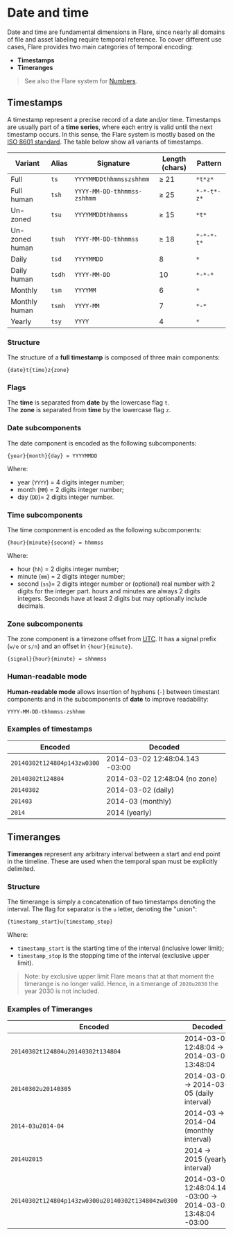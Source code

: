 # Date and time

Date and time are fundamental dimensions in Flare, since nearly all domains of file and asset labeling require temporal reference.
To cover different use cases, Flare provides two main categories of temporal encoding:

- **Timestamps** 
- **Timeranges**

> See also the Flare system for [Numbers](https://github.com/ipo-exe/flare/blob/main/docs/numbers.md).

## Timestamps

A timestamp represent a precise record of a date and/or time.
Timestamps are usually part of a **time series**, where each entry is valid until the next timestamp occurs.
In this sense, the Flare system is mostly based on the [ISO 8601 standard](https://en.wikipedia.org/wiki/ISO_8601).
The table below show all variants of timestamps.

| Variant          | Alias  | Signature                     | Length (chars) | Pattern    | 
|-----------------|---------|-------------------------------|----------------|------------|
| Full            | `ts`    | `YYYYMMDDthhmmsszshhmm`       | ≥ 21           | `*t*z*`    |
| Full human      | `tsh`   | `YYYY-MM-DD-thhmmss-zshhmm`   | ≥ 25           | `*-*-t*-z*`| 
| Un-zoned        | `tsu`   | `YYYYMMDDthhmmss`             | ≥ 15           | `*t*`      | 
| Un-zoned human  | `tsuh`  | `YYYY-MM-DD-thhmmss`          | ≥ 18           | `*-*-*-t*` |
| Daily           | `tsd`   | `YYYYMMDD`                    | 8              | `*`        |
| Daily human     | `tsdh`  | `YYYY-MM-DD`                  | 10             | `*-*-*`    | 
| Monthly         | `tsm`   | `YYYYMM`                      | 6              | `*`        |
| Monthly human   | `tsmh`  | `YYYY-MM`                     | 7              | `*-*`      |
| Yearly          | `tsy`   | `YYYY`                        | 4              | `*`        | 


### Structure

The structure of a **full timestamp** is composed of three main components:

```
{date}t{time}z{zone}
```

### Flags

The **time** is separated from **date** by the lowercase flag `t`.  
The **zone** is separated from **time** by the lowercase flag `z`.

### Date subcomponents
The date component is encoded as the following subcomponents:

```
{year}{month}{day} = YYYYMMDD
```
Where: 
- year (`YYYY`) = 4 digits integer number;
- month (`MM`) = 2 digits integer number;
- day (`DD`)= 2 digits integer number.

### Time subcomponents

The time componment is encoded as the following subcomponents:
```
{hour}{minute}{second} = hhmmss
```
Where:
- hour (`hh`) = 2 digits integer number;
- minute (`mm`) = 2 digits integer number;
- second (`ss`)= 2 digits integer number or (optional) real number with 2 digits for the integer part.
hours and minutes are always 2 digits integers. Seconds have at least 2 digits but may optionally include decimals.

### Zone subcomponents

The zone component is a timezone offset from [UTC](https://en.wikipedia.org/wiki/Coordinated_Universal_Time). It has a signal prefix (`w/e` or `s/n`) and an offset in `{hour}{minute}`.
```
{signal}{hour}{minute} = shhmmss
```

### Human-readable mode

**Human-readable mode** allows insertion of hyphens (`-`) between timestant components 
and in the subcomponents of **date** to improve readability:
```
YYYY-MM-DD-thhmmss-zshhmm
```

### Examples of timestamps

| Encoded           | Decoded                        |
|----------------------------|--------------------------------|
| `20140302t124804p143zw0300` | 2014-03-02 12:48:04.143 -03:00 |
| `20140302t124804`          | 2014-03-02 12:48:04 (no zone)  |
| `20140302`                 | 2014-03-02 (daily)            |
| `201403`                   | 2014-03 (monthly)             |
| `2014`                     | 2014 (yearly)                 |


## Timeranges

**Timeranges** represent any arbitrary interval between a start and end point in the timeline. These are used when the temporal span must be explicitly delimited.

### Structure

The timerange is simply a concatenation of two timestamps denoting the interval. The flag for separator is the `u` letter, denoting the "union":
```
{timestamp_start}u{timestamp_stop}
```

Where:
- `timestamp_start` is the starting time of the interval (inclusive lower limit);
- `timestamp_stop` is the stopping time of the interval (exclusive upper limit).

> Note: by exclusive upper limit Flare means that at that moment the timerange is no longer valid.
> Hence, in a timerange of `2020u2030` the year 2030 is not included.

### Examples of Timeranges

| Encoded           | Decoded                        |
|-----------------------------------------------|-------------------------------------------|
| `20140302t124804u20140302t134804`             | 2014-03-02 12:48:04 → 2014-03-02 13:48:04 |
| `20140302u20140305`                           | 2014-03-02 → 2014-03-05 (daily interval)  |
| `2014-03u2014-04`                               | 2014-03 → 2014-04 (monthly interval)      |
| `2014U2015`                                   | 2014 → 2015 (yearly interval)             |
| `20140302t124804p143zw0300u20140302t134804zw0300` | 2014-03-02 12:48:04.143 -03:00 → 2014-03-02 13:48:04 -03:00 |

